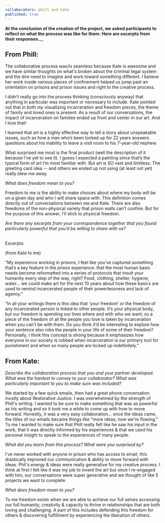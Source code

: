 ```yaml
---
collaborators: phill and kate
published: true
---
```


**At the conclusion of the creation of the project, we asked participants to reflect on what the process was like for them. Here are excerpts from their responses.**__

## From Phill: 

The collaborative process was/is seamless because Kate is awesome and we have similar thoughts on what's broken about the criminal legal system and the dire need to imagine and work toward something different. I believe her work inside various places of confinement helped us jump past an orientation on prisons and prison issues and right to the creative process. 

I didn’t really go into the process thinking (consciously anyway) that anything in particular was important or necessary to include. Kate pointed out that in both my visualizing incarceration and freedom pieces, the theme of family and loved ones is present. As a result of our conversations, the impact of incarceration on families ended up front and center in our art. And I love that!

I learned that art is a highly effective way to tell a story about unspeakable issues, such as how a man who’s been locked up for 22 years answers questions about his inability to leave a visit room to his 7-year-old nephew. 

What surprised me most is the final product (well the description of it because I’ve yet to see it). I guess I expected a painting since that’s the typical form of art I’m most familiar with. But art is SO vast and limitless. The greeting card idea -- and others we ended up not using (at least not yet) really blew me away. 

_What does freedom mean to you?_


Freedom to me is the ability to make choices about where my body will be on a given day and who I will share space with. This definition comes directly out of conversations between me and Kate. There are also freedoms of the non-physical variety that prison walls can’t confine. But for the purpose of this answer, I’ll stick to physical freedom.  

_Are there any excerpts from your correspondence together that you found particularly powerful that you’d be willing to share with us?_

<br>
Excerpts:

(from Kate to me)

“My experience working in prisons, I feel like you’ve captured something that’s a key feature in the prison experience: that the most human basic needs become reformatted into a series of protocols that insult your humanity every step of the way, right? Food, clothing, shelter, hygiene, water… we could make art for the next 10 years about how these basics are used to remind incarcerated people of their powerlessness and lack of agency.”

“In all your writings there is this idea that ‘your freedom’ or the freedom of any incarcerated person is linked to other people. It’s your physical body, but our freedom is spending our lives where and with who we want; so a piece of the freedom of all the people you love is taken by incarceration when you can’t be with them. Do you think it’d be interesting to explore how your sentence also robs the people in your life of some of their freedom? Personally, I think this concept is strong because it emphasizes how everyone in our society is robbed when incarceration is our primary tool for punishment and when so many people are locked up indefinitely.”

## From Kate:

_Describe the collaboration process that you and your partner developed. What was the hardest to convey to your collaborator? What was particularly important to you to make sure was included?_

We started by a few quick emails, then had a great phone conversation mostly about Restorative Justice. I was overwhelmed by the strength of Phill's writing. I wanted to be sure to make something that was as powerful as his writing and so it took me a while to come up with how to move forward. Honestly, it was a very easy collaboration... once the ideas came, the titles of our emails became things like "more ideas, now we're flowing." To me I wanted to make sure that Phill really felt like he saw his input in the work, that it was directly informed by his experiences & that we used his personal insight to speak to the experiences of many people. 

 _What did you learn from this process? What were you surprised by?_

I've never worked with anyone in prison who has access to email, this drastically improved our communication & ability to move forward with ideas. Phil's energy & ideas were really generative for my creative process. I think at first I felt like it was my job to invent the art but once I re-engaged with him, our conversations were super generative and we thought of like 5 projects we want to complete.

_What does freedom mean to you?_

To me freedom exists when we are able to achieve our full selves accessing our full humanity, creativity & capacity to thrive in relationships that are both loving and challenging. A part of this includes defending this freedom for others & discovering fulfillment by experiencing the liberation of others. 

